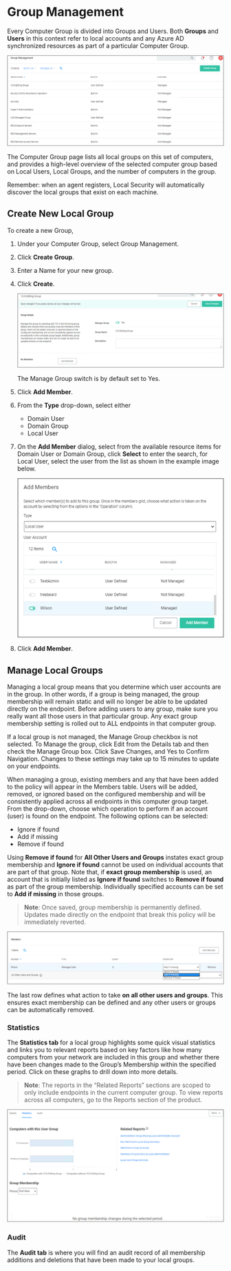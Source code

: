 [title]: # (Group Management)
[tags]: # (local security,local groups)
[priority]: # (3)
# Group Management

Every Computer Group is divided into Groups and Users. Both __Groups__ and __Users__ in this context refer to local accounts and any Azure AD synchronized resources as part of a particular Computer Group.

![local](images/gr-mgmt.png "Group Management")

The Computer Group page lists all local groups on this set of computers, and provides a high-level overview of the selected computer group based on Local Users, Local Groups, and the number of computers in the group.

Remember: when an agent registers, Local Security will automatically discover the local groups that exist on each machine.

## Create New Local Group

To create a new Group,

1. Under your Computer Group, select Group Management.
1. Click __Create Group__.
1. Enter a Name for your new group.
1. Click __Create__.

   ![Local Group](images/ls-home-cg.png "New Local Group")

   The Manage Group switch is by default set to Yes.
1. Click __Add Member__.
1. From the __Type__ drop-down, select either
   * Domain User
   * Domain Group
   * Local User
1. On the __Add Member__ dialog, select from the available resource items for Domain User or Domain Group, click __Select__ to enter the search, for Local User, select the user from the list as shown in the example image below.

   ![member](images/add-member.png "Add Member from list")
1. Click __Add Member__.

## Manage Local Groups

Managing a local group means that you determine which user accounts are in the group. In other words, if a group is being managed, the group membership will remain static and will no longer be able to be updated directly on the endpoint. Before adding users to any group, make sure you really want all those users in that particular group. Any exact group membership setting is rolled out to ALL endpoints in that computer group.

If a local group is not managed, the Manage Group checkbox is not selected. To Manage the group, click Edit from the Details tab and then check the Manage Group box. Click Save Changes, and Yes to Confirm Navigation. Changes to these settings may take up to 15 minutes to update on your endpoints.

When managing a group, existing members and any that have been added to the policy will appear in the Members table. Users will be added, removed, or ignored based on the configured membership and will be consistently applied across all endpoints in this computer group target. From the drop-down, choose which operation to perform if an account (user) is found on the endpoint. The following options can be selected:

* Ignore if found
* Add if missing
* Remove if found

Using __Remove if found__ for __All Other Users and Groups__ instates exact group membership and __Ignore if found__ cannot be used on individual accounts that are part of that group. Note that, if __exact group membership__ is used, an account that is initially listed as __Ignore if found__ switches to __Remove if found__ as part of the group membership. Individually specified accounts can be set to __Add if missing__ in those groups.  

>**Note**: Once saved, group membership is permanently defined. Updates made directly on the endpoint that break this policy will be immediately reverted.

![options](images/add-member-2.png "Group Member Management options")

The last row defines what action to take __on all other users and groups__. This ensures exact membership can be defined and any other users or groups can be automatically removed.

### Statistics

The __Statistics tab__ for a local group highlights some quick visual statistics and links you to relevant reports based on key factors like how many computers from your network are included in this group and whether there have been changes made to the Group’s Membership within the specified period. Click on these graphs to drill down into more details.

>**Note**: The reports in the “Related Reports” sections are scoped to only include endpoints in the current computer group. To view reports across all computers, go to the Reports section of the product.

![statistics](images/ls-statistics-lg.png "Statistics for Local Group")

### Audit

The __Audit tab__ is where you will find an audit record of all membership additions and deletions that have been made to your local groups.

